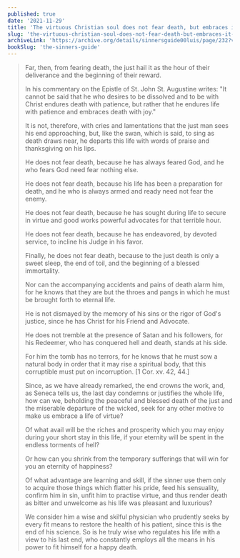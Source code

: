 ```yaml
---
published: true
date: '2021-11-29'
title: 'The virtuous Christian soul does not fear death, but embraces it with joy'
slug: 'the-virtuous-christian-soul-does-not-fear-death-but-embraces-it-with-joy'
archiveLink: 'https://archive.org/details/sinnersguide00luis/page/232?view=theater'
bookSlug: 'the-sinners-guide'
---
```


> Far, then, from fearing death, the just hail it as the hour of their deliverance and the beginning of their reward.
>
> In his commentary on the Epistle of St. John St. Augustine writes: "It cannot be said that he who desires to be dissolved and to be with Christ endures death with patience, but rather that he endures life with patience and embraces death with joy."
>
> It is not, therefore, with cries and lamentations that the just man sees his end approaching, but, like the swan, which is said, to sing as death draws near, he departs this life with words of praise and thanksgiving on his lips.
>
> He does not fear death, because he has always feared God, and he who fears God need fear nothing else.
>
> He does not fear death, because his life has been a preparation for death, and he who is always armed and ready need not fear the enemy.
>
> He does not fear death, because he has sought during life to secure in virtue and good works powerful advocates for that terrible hour.
>
> He does not fear death, because he has endeavored, by devoted service, to incline his Judge in his favor.
>
> Finally, he does not fear death, because to the just death is only a sweet sleep, the end of toil, and the beginning of a blessed immortality.
>
> Nor can the accompanying accidents and pains of death alarm him, for he knows that they are but the throes and pangs in which he must be brought forth to eternal life.
>
> He is not dismayed by the memory of his sins or the rigor of God's justice, since he has Christ for his Friend and Advocate.
>
> He does not tremble at the presence of Satan and his followers, for his Redeemer, who has conquered hell and death, stands at his side.
>
> For him the tomb has no terrors, for he knows that he must sow a natural body in order that it may rise a spiritual body, that this corruptible must put on incorruption. [1 Cor. xv. 42, 44.]
>
> Since, as we have already remarked, the end crowns the work, and, as Seneca tells us, the last day condemns or justifies the whole life, how can we, beholding the peaceful and blessed death of the just and the miserable departure of the wicked, seek for any other motive to make us embrace a life of virtue?
>
> Of what avail will be the riches and prosperity which you may enjoy during your short stay in this life, if your eternity will be spent in the endless torments of hell?
>
> Or how can you shrink from the temporary sufferings that will win for you an eternity of happiness?
>
> Of what advantage are learning and skill, if the sinner use them only to acquire those things which flatter his pride, feed his sensuality, confirm him in sin, unfit him to practise virtue, and thus render death as bitter and unwelcome as his life was pleasant and luxurious?
>
> We consider him a wise and skilful physician who prudently seeks by every fit means to restore the health of his patient, since this is the end of his science. So is he truly wise who regulates his life with a view to his last end, who constantly employs all the means in his power to fit himself for a happy death.